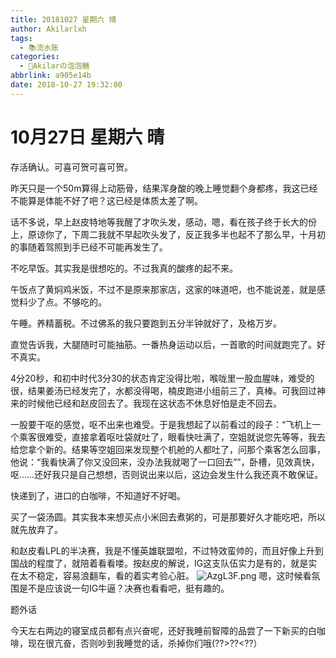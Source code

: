 ```yaml
---
title: 20181027 星期六 晴
author: Akilarlxh
tags:
  - 📚流水账
categories:
  - 🍬Akilarの泡泡糖
abbrlink: a905e14b
date: 2018-10-27 19:32:00
---
```

# 10月27日 星期六 晴

存活确认。可喜可贺可喜可贺。

昨天只是一个50m算得上动筋骨，结果浑身酸的晚上睡觉翻个身都疼，我这已经不能算是体能不好了吧？这已经是体质太差了啊。

话不多说，早上赵皮特地等我醒了才吹头发，感动，嗯，看在孩子终于长大的份上，原谅你了，下周二我就不早起吹头发了，反正我多半也起不了那么早，十月初的事随着驾照到手已经不可能再发生了。

不吃早饭。其实我是很想吃的。不过我真的酸疼的起不来。

午饭点了黄焖鸡米饭，不过不是原来那家店，这家的味道吧，也不能说差，就是感觉料少了点。不够吃的。

午睡。养精蓄税。不过佛系的我只要跑到五分半钟就好了，及格万岁。

直觉告诉我，大腿随时可能抽筋。一番热身运动以后，一首歌的时间就跑完了。好不真实。

4分20秒，和初中时代3分30的状态肯定没得比啦，喉咙里一股血腥味，难受的很，结果姜汤已经发完了，水都没得喝，楠皮跑进小组前三了，真棒。可我回过神来的时候他已经和赵皮回去了。我现在这状态不休息好怕是走不回去。

一股要干呕的感觉，呕不出来也难受。于是我想起了以前看过的段子：“飞机上一个乘客很难受，直接拿着呕吐袋就吐了，眼看快吐满了，空姐就说您先等等，我去给您拿个新的。结果等空姐回来发现整个机舱的人都吐了，问那个乘客怎么回事，他说：“我看快满了你又没回来，没办法我就喝了一口回去””，卧槽，见效真快，呕……还好我只是自己想想，否则说出来以后，这边会发生什么我还真不敢保证。

快递到了，进口的白咖啡，不知道好不好喝。

买了一袋汤圆。其实我本来想买点小米回去煮粥的，可是那要好久才能吃吧，所以就先放弃了。

和赵皮看LPL的半决赛，我是不懂英雄联盟啦，不过特效蛮帅的，而且好像上升到国战的程度了，就陪着看看喽。按赵皮的解说，IG这支队伍实力是有的，就是实在太不稳定，容易浪翻车，看的着实考验心脏。
![AzgL3F.png](https://s2.ax1x.com/2019/04/17/AzgL3F.png)
嗯，这时候看氛围是不是应该说一句IG牛逼？决赛也看看吧，挺有趣的。

题外话

今天左右两边的寝室成员都有点兴奋呢，还好我睡前智障的品尝了一下新买的白咖啡，现在很亢奋，否则吵到我睡觉的话，杀掉你们哦(??>??<??）




